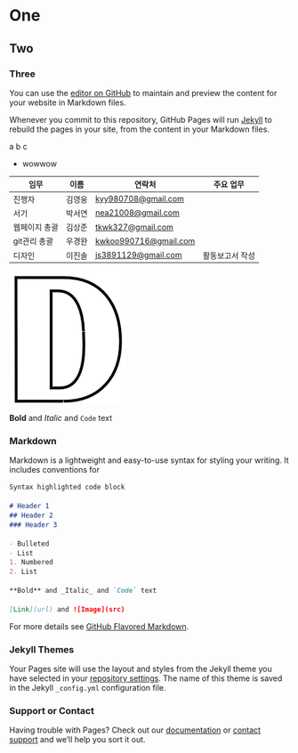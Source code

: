 # One #
## Two #
### Three #
You can use the [editor on GitHub](https://github.com/bosu-301/test_githubpage/edit/master/README.md) to maintain and preview the content for your website in Markdown files.

Whenever you commit to this repository, GitHub Pages will run [Jekyll](https://jekyllrb.com/) to rebuild the pages in your site, from the content in your Markdown files.


a b c
 * wowwow

임무 | 이름 | 연락처 | 주요 업무
--- | ------------- | ------- | ------
진행자 | 김영웅 | kyy980708@gmail.com | 
서기 | 박서연 | nea21008@gmail.com | 
웹페이지 총괄 | 김상준 | tkwk327@gmail.com | 
git관리 총괄 | 우경완 | kwkoo990716@gmail.com | 
디자인 | 이진솔 | js3891129@gmail.com | 활동보고서 작성

![Image](https://github.com/bosu-301/test_githubpage/blob/master/%EB%8B%A4%EC%9A%B4%EB%A1%9C%EB%93%9C.png?raw=true)


**Bold** and _Italic_ and `Code` text

### Markdown

Markdown is a lightweight and easy-to-use syntax for styling your writing. It includes conventions for

```markdown
Syntax highlighted code block

# Header 1
## Header 2
### Header 3

- Bulleted
- List
1. Numbered
2. List

**Bold** and _Italic_ and `Code` text

[Link](url) and ![Image](src)
```

For more details see [GitHub Flavored Markdown](https://guides.github.com/features/mastering-markdown/).

### Jekyll Themes

Your Pages site will use the layout and styles from the Jekyll theme you have selected in your [repository settings](https://github.com/bosu-301/test_githubpage/settings). The name of this theme is saved in the Jekyll `_config.yml` configuration file.

### Support or Contact

Having trouble with Pages? Check out our [documentation](https://help.github.com/categories/github-pages-basics/) or [contact support](https://github.com/contact) and we’ll help you sort it out.
